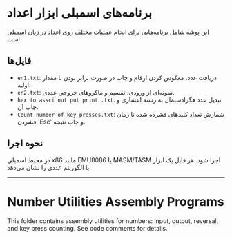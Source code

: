 # برنامه‌های اسمبلی ابزار اعداد

این پوشه شامل برنامه‌هایی برای انجام عملیات مختلف روی اعداد در زبان اسمبلی است.

## فایل‌ها
- `en1.txt`: دریافت عدد، معکوس کردن ارقام و چاپ در صورت برابر بودن با مقدار اولیه.
- `en2.txt`: نمونه‌ای از ورودی، تقسیم و ماکروهای خروجی عددی.
- `hex to assci out put print .txt`: تبدیل عدد هگزادسیمال به رشته اعشاری و چاپ آن.
- `Count number of key presses.txt`: شمارش تعداد کلیدهای فشرده شده تا زمان فشردن 'Esc' و چاپ نتیجه.

## نحوه اجرا
در محیط اسمبلی x86 مانند EMU8086 یا MASM/TASM اجرا شود. هر فایل یک ابزار یا الگوریتم عددی را نشان می‌دهد.

---

# Number Utilities Assembly Programs

This folder contains assembly utilities for numbers: input, output, reversal, and key press counting. See code comments for details.
